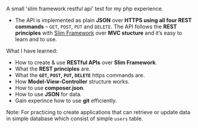A small 'slim framework restful api' test for my php experience.

- The API is implemented as plain **JSON** over **HTTPS using all four REST commands** – `GET`, `POST`, `PUT` and `DELETE`. The API follows the **REST principles** with [Slim Framework](http://www.slimframework.com/ "Slim Framework's Homepage") over **MVC stucture** and it’s easy to learn and to use.

What I have learned:

- How to create & use **RESTful APIs** over **Slim Framework**.
- What the **REST principles** are.
- What the **`GET`, `POST`, `PUT`, `DELETE`** https commands are.
- How **Model-View-Controller** structure works.
- How to use **composer.json**.
- How to use **JSON** for data.
- Gain experince how to use **git** efficiently.

Note: For practicing to create applications that can retrieve or update data in simple database which consist of simple `users` table.
